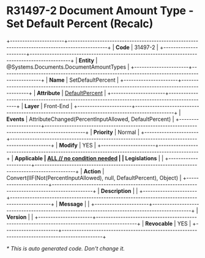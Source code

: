 ﻿---
erp.type: front-end-business-rule
erp.entity: Systems.Documents.DocumentAmountTypes
---

# R31497-2 Document Amount Type - Set Default Percent (Recalc)
+----------------------+----------------------------------------------------------------------------------------------+
| **Code**             | 31497-2                                                                                      |
+----------------------+----------------------------------------------------------------------------------------------+
| **Entity**           | @Systems.Documents.DocumentAmountTypes                                                       |
+----------------------+----------------------------------------------------------------------------------------------+
| **Name**             | SetDefaultPercent                                                                            |
+----------------------+----------------------------------------------------------------------------------------------+
| **Attribute**        | [DefaultPercent](../entities/Systems.Documents.DocumentAmountTypes.md#defaultpercent)        |
+----------------------+----------------------------------------------------------------------------------------------+
| **Layer**            | Front-End                                                                                    |
+----------------------+----------------------------------------------------------------------------------------------+
| **Events**           | AttributeChanged(PercentInputAllowed, DefaultPercent)                                        |
+----------------------+----------------------------------------------------------------------------------------------+
| **Priority**         | Normal                                                                                       |
+----------------------+----------------------------------------------------------------------------------------------+
| **Modify**           | YES                                                                                          |
+----------------------+----------------------------------------------------------------------------------------------+
| **Applicable         | [ALL // no condition needed](xref:applicable-legislations)                                   |
| Legislations**       |                                                                                              |
+----------------------+----------------------------------------------------------------------------------------------+
| **Action**           | Convert(IIF(Not(PercentInputAllowed), null, DefaultPercent), Object)                         |
+----------------------+----------------------------------------------------------------------------------------------+
| **Description**      |                                                                                              |
+----------------------+----------------------------------------------------------------------------------------------+
| **Message**          |                                                                                              |
+----------------------+----------------------------------------------------------------------------------------------+
| **Version**          |                                                                                              |
+----------------------+----------------------------------------------------------------------------------------------+
| **Revocable**        | YES                                                                                          |
+----------------------+----------------------------------------------------------------------------------------------+

*\* This is auto generated code. Don't change it.*
